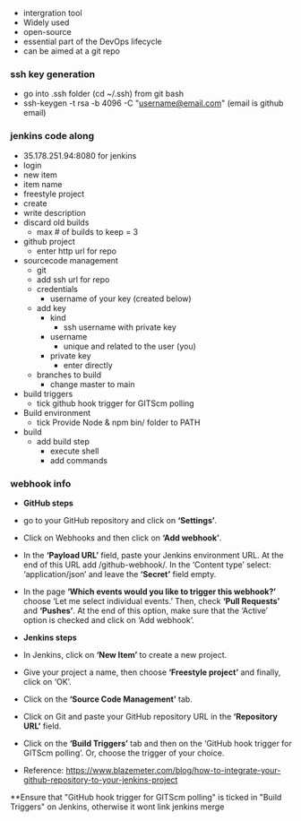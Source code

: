 - intergration tool
- Widely used
- open-source
- essential part of the DevOps lifecycle
- can be aimed at a git repo
### ssh key generation
- go into .ssh folder (cd ~/.ssh) from git bash
- ssh-keygen -t rsa -b 4096 -C "username@email.com" (email is github email)


### jenkins code along
- 35.178.251.94:8080 for jenkins
- login
- new item
- item name
- freestyle project
- create
- write description
- discard old builds
  - max # of builds to keep = 3
- github project
  -  enter http url for repo
-  sourcecode management
   -  git
   -  add ssh url for repo
   -  credentials 
      -  username of your key (created below)
   -  add key
      -  kind
         -  ssh username with private key
      -  username
         -  unique and related to the user (you)
      -  private key
         -  enter directly
   -  branches to build
      -  change master to main
-  build triggers
   -  tick github hook trigger for GITScm polling
-  Build environment
   -  tick Provide Node & npm bin/ folder to PATH
- build 
  - add build step
    - execute shell
    - add commands

### webhook info
- **GitHub steps**
- go to your GitHub repository and click on **‘Settings’**.
- Click on Webhooks and then click on **‘Add webhook’**.
- In the **‘Payload URL’** field, paste your Jenkins environment URL. At the end of this URL add /github-webhook/. In the ‘Content type’ select: ‘application/json’ and leave the **‘Secret’** field empty.
- In the page **‘Which events would you like to trigger this webhook?’** choose ‘Let me select individual events.’ Then, check **‘Pull Requests’** and **‘Pushes’**. At the end of this option, make sure that the ‘Active’ option is checked and click on ‘Add webhook’.

- **Jenkins steps**
- In Jenkins, click on **‘New Item’** to create a new project.
- Give your project a name, then choose **‘Freestyle project’** and finally, click on ‘OK’.
- Click on the **‘Source Code Management’** tab.
- Click on Git and paste your GitHub repository URL in the **‘Repository URL’** field.
- Click on the **‘Build Triggers’** tab and then on the ‘GitHub hook trigger for GITScm polling’. Or, choose the trigger of your choice.

- Reference: https://www.blazemeter.com/blog/how-to-integrate-your-github-repository-to-your-jenkins-project

**Ensure that "GitHub hook trigger for GITScm polling" is ticked in "Build Triggers" on Jenkins, otherwise it wont link
jenkins merge